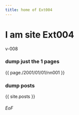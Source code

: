 ```yaml
---
title: home of Ext004
---
```


# I am site Ext004

v-008

### dump just the 1 pages
{{ page./2001/01/01/nn001 }}


### dump posts
{{ site.posts }}


###### EoF
